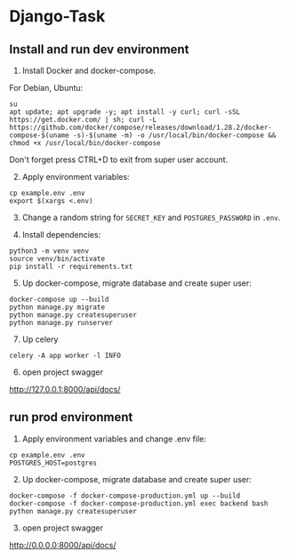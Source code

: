 # Django-Task

## Install and run dev environment

1. Install Docker and docker-compose.

For Debian, Ubuntu:

```
su
apt update; apt upgrade -y; apt install -y curl; curl -sSL https://get.docker.com/ | sh; curl -L https://github.com/docker/compose/releases/download/1.28.2/docker-compose-$(uname -s)-$(uname -m) -o /usr/local/bin/docker-compose && chmod +x /usr/local/bin/docker-compose
```

Don't forget press CTRL+D to exit from super user account.

2. Apply environment variables:

```
cp example.env .env
export $(xargs <.env)
```

3. Change a random string for `SECRET_KEY` and `POSTGRES_PASSWORD` in `.env`.

4. Install dependencies:

```
python3 -m venv venv
source venv/bin/activate
pip install -r requirements.txt
```

5. Up docker-compose, migrate database and create super user:

```
docker-compose up --build
python manage.py migrate
python manage.py createsuperuser
python manage.py runserver
```
7. Up celery
```
celery -A app worker -l INFO
```

6. open project swagger

http://127.0.0.1:8000/api/docs/

## run prod environment

1. Apply environment variables and change .env file:

```
cp example.env .env
POSTGRES_HOST=postgres
```

2. Up docker-compose, migrate database and create super user:

```
docker-compose -f docker-compose-production.yml up --build
docker-compose -f docker-compose-production.yml exec backend bash
python manage.py createsuperuser
```

3. open project swagger

http://0.0.0.0:8000/api/docs/
